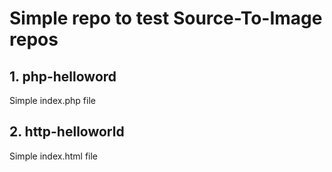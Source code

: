 # Simple repo to test Source-To-Image repos

## 1. php-helloword

Simple index.php file

## 2. http-helloworld

Simple index.html file
